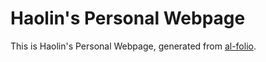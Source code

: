 # Haolin's Personal Webpage

This is Haolin's Personal Webpage, generated from [al-folio](https://github.com/alshedivat/al-folio.git).